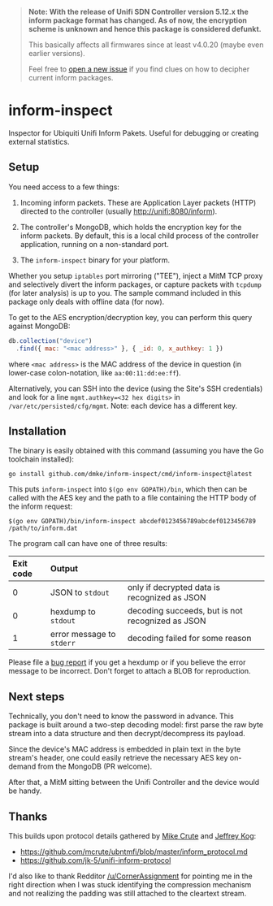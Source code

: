 > **Note: With the release of Unifi SDN Controller version 5.12.x the
> inform package format has changed. As of now, the encryption scheme is
> unknown and hence this package is considered defunkt.**
>
> This basically affects all firmwares since at least v4.0.20 (maybe
> even earlier versions).
>
> Feel free to [open a new issue][] if you find clues on how to decipher
> current inform packages.

[open a new issue]: https://github.com/dmke/inform-inspect/issues/new


# inform-inspect

Inspector for Ubiquiti Unifi Inform Pakets. Useful for debugging or
creating external statistics.


## Setup

You need access to a few things:

1. Incoming inform packets. These are Application Layer packets (HTTP)
   directed to the controller (usually <http://unifi:8080/inform>).

2. The controller's MongoDB, which holds the encryption key for the
   inform packets. By default, this is a local child process of the
   controller application, running on a non-standard port.

3. The `inform-inspect` binary for your platform.

Whether you setup `iptables` port mirroring ("TEE"), inject a MitM TCP
proxy and selectively divert the inform packages, or capture packets
with `tcpdump` (for later analysis) is up to you. The sample command
included in this package only deals with offline data (for now).

To get to the AES encryption/decryption key, you can perform this query
against MongoDB:

```js
db.collection("device")
  .find({ mac: "<mac address>" }, { _id: 0, x_authkey: 1 })
```

where `<mac address>` is the MAC address of the device in question (in
lower-case colon-notation, like `aa:00:11:dd:ee:ff`).

Alternatively, you can SSH into the device (using the Site's SSH
credentials) and look for a line `mgmt.authkey=<32 hex digits>` in
`/var/etc/persisted/cfg/mgmt`. Note: each device has a different key.

## Installation

The binary is easily obtained with this command (assuming you have the
Go toolchain installed):

```
go install github.com/dmke/inform-inspect/cmd/inform-inspect@latest
```

This puts `inform-inspect` into `$(go env GOPATH)/bin`, which then can be
called with the AES key and the path to a file containing the HTTP body
of the inform request:


```
$(go env GOPATH)/bin/inform-inspect abcdef0123456789abcdef0123456789 /path/to/inform.dat
```

The program call can have one of three results:

| Exit code | Output |   |
|:----------|:-------|:--|
| 0 | JSON to `stdout`    | only if decrypted data is recognized as JSON |
| 0 | hexdump to `stdout` | decoding succeeds, but is not recognized as JSON |
| 1 | error message to `stderr` | decoding failed for some reason |

Please file a [bug report][issues] if you get a hexdump or if you believe
the error message to be incorrect. Don't forget to attach a BLOB for
reproduction.

[issues]: https://github.com/dmke/inform-inspect/issues

## Next steps

Technically, you don't need to know the password in advance. This
package is built around a two-step decoding model: first parse the raw
byte stream into a data structure and then decrypt/decompress its
payload.

Since the device's MAC address is embedded in plain text in the byte
stream's header, one could easily retrieve the necessary AES key
on-demand from the MongoDB (PR welcome).

After that, a MitM sitting between the Unifi Controller and the device
would be handy.


## Thanks

This builds upon protocol details gathered by [Mike Crute][mcrute] and
[Jeffrey Kog][jk-5]:

- <https://github.com/mcrute/ubntmfi/blob/master/inform_protocol.md>
- <https://github.com/jk-5/unifi-inform-protocol>

I'd also like to thank Redditor [/u/CornerAssignment][CornerAssignment]
for pointing me in the right direction when I was stuck identifying the
compression mechanism and not realizing the padding was still attached
to the cleartext stream.

[jk-5]: https://github.com/jk-5
[mcrute]: https://github.com/mcrute
[CornerAssignment]: https://www.reddit.com/user/CornerAssignment

